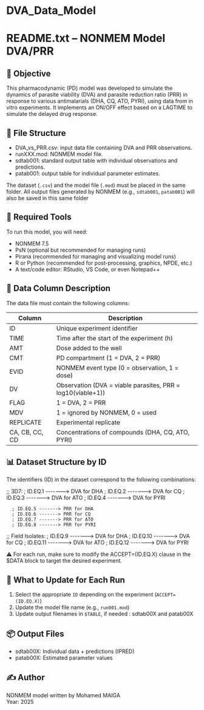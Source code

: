 # DVA_Data_Model

README.txt – NONMEM Model DVA/PRR
=================================

🔎 Objective
-----------
This pharmacodynamic (PD) model was developed to simulate the dynamics of parasite viability (DVA) and parasite reduction ratio (PRR) 
in response to various antimalarials (DHA, CQ, ATO, PYRI), using data from in vitro experiments. 
It implements an ON/OFF effect based on a LAGTIME to simulate the delayed drug response.

📂 File Structure
-----------------
- DVA_vs_PRR.csv: input data file containing DVA and PRR observations.
- runXXX.mod: NONMEM model file.
- sdtab001: standard output table with individual observations and predictions.
- patab001: output table for individual parameter estimates.


The dataset (`.csv`) and the model file (`.mod`) must be placed in the same folder.
All output files generated by NONMEM (e.g., `sdtab001`, `patab001`) will also be saved in this same folder

🧰 Required Tools
-----------------
To run this model, you will need:

- NONMEM 7.5 
- PsN (optional but recommended for managing runs)
- Pirana (recommended for managing and visualizing model runs)
- R or Python (recommended for post-processing, graphics, NPDE, etc.)
- A text/code editor: RStudio, VS Code, or even Notepad++

🧾 Data Column Description
--------------------------
The data file must contain the following columns:

| Column     | Description                                                  |
|------------|--------------------------------------------------------------|
| ID         | Unique experiment identifier                                 |
| TIME       | Time after the start of the experiment (h)                   |
| AMT        | Dose added to the well                                       |
| CMT        | PD compartment (1 = DVA, 2 = PRR)                            |
| EVID       | NONMEM event type (0 = observation, 1 = dose)                |
| DV         | Observation (DVA = viable parasites, PRR = log10(viable+1)) |
| FLAG       | 1 = DVA, 2 = PRR                                             |
| MDV        | 1 = ignored by NONMEM, 0 = used                              |
| REPLICATE  | Experimental replicate                                       |
| CA, CB, CC, CD | Concentrations of compounds (DHA, CQ, ATO, PYRI)        |

📊 Dataset Structure by ID
--------------------------
The identifiers (ID) in the dataset correspond to the following combinations:

;; 3D7:
      ; ID.EQ.1 -------> DVA for DHA 
      ; ID.EQ.2 -------> DVA for CQ
      ; ID.EQ.3 -------> DVA for ATO
      ; ID.EQ.4 -------> DVA for PYRI  

      ; ID.EQ.5 -------> PRR for DHA 
      ; ID.EQ.6 -------> PRR for CQ
      ; ID.EQ.7 -------> PRR for ATO
      ; ID.EQ.8 -------> PRR for PYRI 

;; Field Isolates:
      ; ID.EQ.9 ------->  DVA for DHA 
      ; ID.EQ.10 -------> DVA for CQ
      ; ID.EQ.11 -------> DVA for ATO
      ; ID.EQ.12 -------> DVA for PYRI  

⚠️ For each run, make sure to modify the ACCEPT=(ID.EQ.X) clause in the $DATA block to target the desired experiment.

🔄 What to Update for Each Run
------------------------------
1. Select the appropriate `ID` depending on the experiment (`ACCEPT=(ID.EQ.X)`)
2. Update the model file name (e.g., `run001.mod`)
3. Update output filenames in `$TABLE`, if needed : sdtab00X and patab00X

📦 Output Files
---------------
- sdtab00X: Individual data + predictions (IPRED)
- patab00X: Estimated parameter values

✍️ Author
---------
NONMEM model written by Mohamed MAIGA  
Year: 2025

